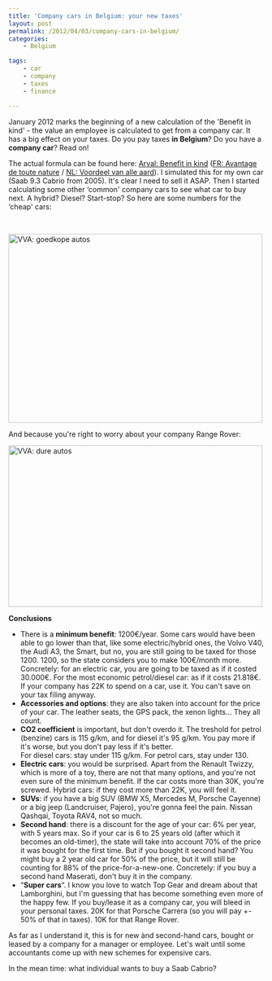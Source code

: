 ```yaml
---
title: 'Company cars in Belgium: your new taxes'
layout: post
permalink: /2012/04/03/company-cars-in-belgium/
categories:
    - Belgium

tags:
    - car
    - company
    - taxes
    - finance

---
```

January 2012 marks the beginning of a new calculation of the 'Benefit in kind' - the value an employee is calculated to get from a company car. It has a big effect on your taxes. Do you pay taxes **in Belgium**? Do you have a **company car**? Read on!

The actual formula can be found here: [Arval: Benefit in kind](http://www.arval.be/eng/lease/our-service-approach/tax-matter/benefit-in-kind.html) ([FR: Avantage de toute nature](http://www.arval.be/fre/location-longue-duree/nos-services/fiscalite/avantage-de-toute-nature.html) / [NL: Voordeel van alle aard](http://www.arval.be/dut/lease/dienstverlening/fiscaliteit/voordeel-alle-aard.html#Berekening_bestuurder)). I simulated this for my own car (Saab 9.3 Cabrio from 2005). It's clear I need to sell it ASAP. Then I started calculating some other &#8216;common' company cars to see what car to buy next. A hybrid? Diesel? Start-stop? So here are some numbers for the &#8216;cheap' cars:

&nbsp;

<img  class="alignnone" title="VVA: goedkope autos" src="http://farm8.staticflickr.com/7101/7042250085_3a62529bdb.jpg" alt="VVA: goedkope autos" width="500" height="371" /> 

And because you're right to worry about your company Range Rover:

<img  class="alignnone" title="VVA: dure autos" src="http://farm8.staticflickr.com/7274/7042250091_612150e840.jpg" alt="VVA: dure autos" width="500" height="317" /> 

**Conclusions**

  * There is a **minimum benefit**: 1200€/year. Some cars would have been able to go lower than that, like some electric/hybrid ones, the Volvo V40, the Audi A3, the Smart, but no, you are still going to be taxed for those 1200. 1200, so the state considers you to make 100€/month more.  
    Concretely: for an electric car, you are going to be taxed as if it costed 30.000€. For the most economic petrol/diesel car: as if it costs 21.818€. If your company has 22K to spend on a car, use it. You can't save on your tax filing anyway.
  * **Accessories and options**: they are also taken into account for the price of your car. The leather seats, the GPS pack, the xenon lights&#8230; They all count.
  * **CO2 coefficient** is important, but don't overdo it. The treshold for petrol (benzine) cars is 115 g/km, and for diesel it's 95 g/km. You pay more if it's worse, but you don't pay less if it's better.  
    For diesel cars: stay under 115 g/km. For petrol cars, stay under 130.
  * **Electric cars**: you would be surprised. Apart from the Renault Twizzy, which is more of a toy, there are not that many options, and you're not even sure of the minimum benefit. If the car costs more than 30K, you're screwed. Hybrid cars: if they cost more than 22K, you will feel it.
  * **SUVs**: if you have a big SUV (BMW X5, Mercedes M, Porsche Cayenne) or a big jeep (Landcruiser, Pajero), you're gonna feel the pain. Nissan Qashqai, Toyota RAV4, not so much.
  * **Second hand**: there is a discount for the age of your car: 6% per year, with 5 years max. So if your car is 6 to 25 years old (after which it becomes an old-timer), the state will take into account 70% of the price it was bought for the first time. But if you bought it second hand? You might buy a 2 year old car for 50% of the price, but it will still be counting for 88% of the price-for-a-new-one. Concretely: if you buy a second hand Maserati, don't buy it in the company.
  * &#8220;**Super cars**&#8220;. I know you love to watch Top Gear and dream about that Lamborghini, but I'm guessing that has become something even more of the happy few. If you buy/lease it as a company car, you will bleed in your personal taxes. 20K for that Porsche Carrera (so you will pay +- 50% of that in taxes). 10K for that Range Rover.

As far as I understand it, this is for new ànd second-hand cars, bought or leased by a company for a manager or employee. Let's wait until some accountants come up with new schemes for expensive cars.

In the mean time: what individual wants to buy a Saab Cabrio?
